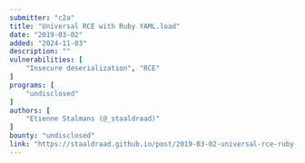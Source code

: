 ```yaml
---
submitter: "c2a"
title: "Universal RCE with Ruby YAML.load"
date: "2019-03-02"
added: "2024-11-03"
description: ""
vulnerabilities: [
    "Insecure deserialization", "RCE"
]
programs: [
    "undisclosed"
]
authors: [
    "Etienne Stalmans (@_staaldraad)"
]
bounty: "undisclosed"
link: "https://staaldraad.github.io/post/2019-03-02-universal-rce-ruby-yaml-load/"
---
```




